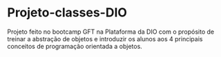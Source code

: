 # Projeto-classes-DIO

Projeto feito no bootcamp GFT na Plataforma da DIO com o propósito de treinar a abstração de objetos e introduzir os 
alunos aos 4 principais conceitos de programação orientada a objetos.